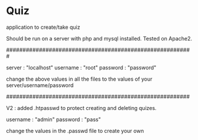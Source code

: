 # Quiz
application to create/take quiz

Should be run on a server with php and mysql installed.
Tested on Apache2.

#########################################################

server : "localhost"
username : "root"
password : "password"

change the above values in all the files to the values of your server/username/password

########################################################

V2 : added .htpasswd to protect creating and deleting quizes. 

username : "admin"
password : "pass"

change the values in the .passwd file to create your own 
